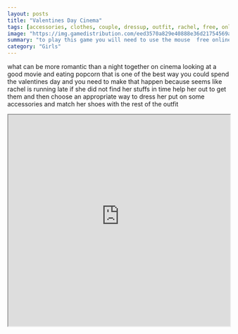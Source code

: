 ```yaml
---
layout: posts
title: "Valentines Day Cinema"
tags: [accessories, clothes, couple, dressup, outfit, rachel, free, online, games, oyna, game, free, games, play, play, games]
image: "https://img.gamedistribution.com/eed3570a829e40888e36d21754569a69.jpg"
summary: "to play this game you will need to use the mouse  free online games oyna game free games play play games"
category: "Girls"
---
```


what can be more romantic than a night together on cinema looking at a good movie and eating popcorn that is one of the best way you could spend the valentines day and you need to make that happen because seems like rachel is running late if she did not find her stuffs in time help her out to get them and then choose an appropriate way to dress her put on some accessories and match her shoes with the rest of the outfit

<iframe width="100%" height="480px;" src="https://html5.gamedistribution.com/eed3570a829e40888e36d21754569a69/"></iframe>